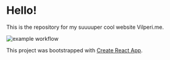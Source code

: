 # Hello!

This is the repository for my suuuuper cool website Vilperi.me.

![example workflow](https://github.com/petterigit/vilperime/actions/workflows/node.js.yml/badge.svg)

This project was bootstrapped with [Create React App](https://github.com/facebook/create-react-app).
